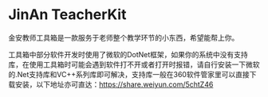 # JinAn TeacherKit
金安教师工具箱是一款服务于老师整个教学环节的小东西，希望能帮上你。

工具箱中部分软件开发时使用了微软的DotNet框架，如果你的系统中没有支持库，在使用工具箱时可能会遇到软件打不开或者打开时报错，请自行安装一下微软的.Net支持库和VC++系列库即可解决，支持库一般在360软件管家里可以直接下载安装，以下地址亦可直达：https://share.weiyun.com/5chtZ46
